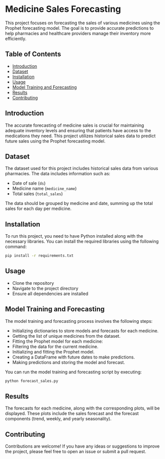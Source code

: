 # Medicine Sales Forecasting

This project focuses on forecasting the sales of various medicines using the Prophet forecasting model. The goal is to provide accurate predictions to help pharmacies and healthcare providers manage their inventory more efficiently.

## Table of Contents
- [Introduction](#introduction)
- [Dataset](#dataset)
- [Installation](#installation)
- [Usage](#usage)
- [Model Training and Forecasting](#model-training-and-forecasting)
- [Results](#results)
- [Contributing](#contributing)


## Introduction
The accurate forecasting of medicine sales is crucial for maintaining adequate inventory levels and ensuring that patients have access to the medications they need. This project utilizes historical sales data to predict future sales using the Prophet forecasting model.

## Dataset
The dataset used for this project includes historical sales data from various pharmacies. The data includes information such as:
- Date of sale (`ds`)
- Medicine name (`medicine_name`)
- Total sales (`total_sales`)

The data should be grouped by medicine and date, summing up the total sales for each day per medicine.

## Installation
To run this project, you need to have Python installed along with the necessary libraries. You can install the required libraries using the following command:

```bash
pip install -r requirements.txt
```

## Usage
- Clone the repository
- Navigate to the project directory
- Ensure all dependencies are installed

## Model Training and Forecasting
The model training and forecasting process involves the following steps:

- Initializing dictionaries to store models and forecasts for each medicine.
- Getting the list of unique medicines from the dataset.
- Fitting the Prophet model for each medicine:
- Filtering the data for the current medicine.
- Initializing and fitting the Prophet model.
- Creating a DataFrame with future dates to make predictions.
- Making predictions and storing the model and forecast.

You can run the model training and forecasting script by executing:
```bash
python forecast_sales.py
```
## Results
The forecasts for each medicine, along with the corresponding plots, will be displayed. These plots include the sales forecast and the forecast components (trend, weekly, and yearly seasonality).

## Contributing
Contributions are welcome! If you have any ideas or suggestions to improve the project, please feel free to open an issue or submit a pull request.
